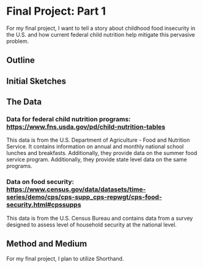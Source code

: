 # Final Project: Part 1
For my final project, I want to tell a story about childhood food insecurity in the U.S. and how current federal child nutrition help mitigate this pervasive problem.

## Outline


## Initial Sketches 

## The Data
  ### Data for federal child nutrition programs: https://www.fns.usda.gov/pd/child-nutrition-tables
  This data is from the U.S. Department of Agriculture - Food and Nutrition Service. It contains information on annual and monthly national school lunches and breakfasts. Additionally, they provide data on the summer food service program. Additionally, they provide state level data on the same programs.
  ### Data on food security: https://www.census.gov/data/datasets/time-series/demo/cps/cps-supp_cps-repwgt/cps-food-security.html#cpssupps
  This data is from the U.S. Census Bureau and contains data from a survey designed to assess level of household security at the national level. 

## Method and Medium
  For my final project, I plan to utilize Shorthand.
